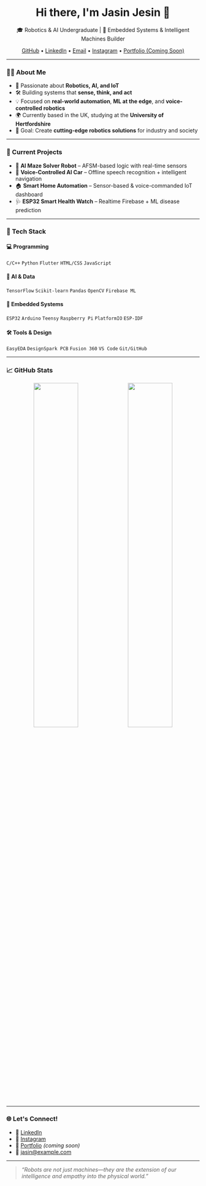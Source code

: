 <h1 align="center">Hi there, I'm Jasin Jesin 👋</h1>
<p align="center">
  🎓 Robotics & AI Undergraduate | 🤖 Embedded Systems & Intelligent Machines Builder  
</p>
<p align="center">
  <a href="https://github.com/jasin-jesin">GitHub</a> •
  <a href="https://linkedin.com/in/jasinjesin">LinkedIn</a> •
  <a href="mailto:jasin@example.com">Email</a> •
  <a href="https://www.instagram.com/jasin_techy/">Instagram</a> •
  <a href="https://yourportfolio.link">Portfolio (Coming Soon)</a>
</p>

---

### 👨‍💻 About Me

- 🧠 Passionate about **Robotics, AI, and IoT**
- 🛠️ Building systems that **sense, think, and act**
- 💡 Focused on **real-world automation**, **ML at the edge**, and **voice-controlled robotics**
- 🌍 Currently based in the UK, studying at the **University of Hertfordshire**
- 🎯 Goal: Create **cutting-edge robotics solutions** for industry and society

---

### 🚀 Current Projects

- 🧭 **AI Maze Solver Robot** – AFSM-based logic with real-time sensors  
- 🤖 **Voice-Controlled AI Car** – Offline speech recognition + intelligent navigation  
- 🏠 **Smart Home Automation** – Sensor-based & voice-commanded IoT dashboard  
- 🩺 **ESP32 Smart Health Watch** – Realtime Firebase + ML disease prediction

---

### 🧰 Tech Stack

#### 💻 Programming
`C/C++` `Python` `Flutter` `HTML/CSS` `JavaScript`

#### 🧠 AI & Data
`TensorFlow` `Scikit-learn` `Pandas` `OpenCV` `Firebase ML`

#### 🔌 Embedded Systems
`ESP32` `Arduino` `Teensy` `Raspberry Pi` `PlatformIO` `ESP-IDF`

#### 🛠️ Tools & Design
`EasyEDA` `DesignSpark PCB` `Fusion 360` `VS Code` `Git/GitHub`

---

### 📈 GitHub Stats

<p align="center">
  <img width="48%" src="https://github-readme-stats.vercel.app/api?username=jasinjesin&show_icons=true&theme=tokyonight" />
  <img width="48%" src="https://github-readme-streak-stats.herokuapp.com/?user=jasinjesin&theme=tokyonight"/>
</p>

---

### 🌐 Let's Connect!

- 💼 [LinkedIn]([https://linkedin.com/in/jasinjesin](https://www.linkedin.com/in/jasin-jesin-8b3674214/))
- 📸 [Instagram](https://www.instagram.com/jasin_techy/)
- 🧠 [Portfolio](https://yourportfolio.link) _(coming soon)_
- 📧 jasin@example.com

---

> _“Robots are not just machines—they are the extension of our intelligence and empathy into the physical world.”_
